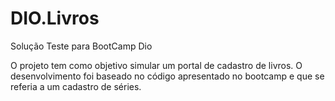 # DIO.Livros
Solução Teste para BootCamp Dio

O projeto tem como objetivo simular um portal de cadastro de livros. 
O desenvolvimento foi baseado no código apresentado no bootcamp e que se referia a um cadastro de séries.


